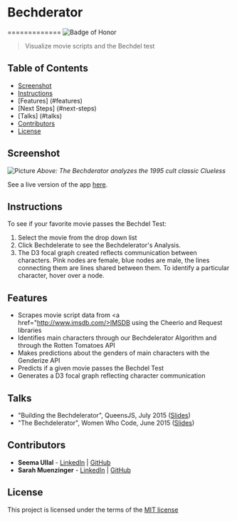 # Bechderator
=============
![Badge of Honor](https://img.shields.io/badge/Built%20at-Fullstack-green.svg?style=flat-square)
> Visualize movie scripts and the Bechdel test

## Table of Contents
- [Screenshot](#screenshot)
- [Instructions](#instructions)
- [Features] (#features)
- [Next Steps] (#next-steps)
- [Talks] (#talks)
- [Contributors](#contributors)
- [License](#license)


## Screenshot

![Picture](http://i.imgur.com/y4Lyl8b.jpg?1)
_Above: The Bechderator analyzes the 1995 cult classic Clueless_

See a live version of the app [here](http://www.bechdelerator.com/).


## Instructions

To see if your favorite movie passes the Bechdel Test:
 1.  Select the movie from the drop down list
 2. Click Bechdelerate to see the Bechdelerator's Analysis.
 3. The D3 focal graph created reflects communication between characters. Pink nodes are female, blue nodes are male, the lines connecting them are lines shared between them. To identify a particular character, hover over a node.

## Features
- Scrapes movie script data from <a href="http://www.imsdb.com/>IMSDB</a> using the Cheerio and Request libraries
- Identifies main characters through our Bechdelerator Algorithm and through the Rotten Tomatoes API
- Makes predictions about the genders of main characters with the Genderize API
- Predicts if a given movie passes the Bechdel Test
- Generates a D3 focal graph reflecting character communication

<h2 id="next-steps>Next Steps</h2>
- Improve user interface
- Store results in a database rather than regenerate results each time
- Add ability to analyze results

## Talks
- "Building the Bechdelerator", QueensJS, July 2015 (<a href="http://slides.com/seemaullal/bechdelerator-7">Slides</a>)
- "The Bechdelerator", Women Who Code, June 2015 (<a href="http://slides.com/seemaullal/bechdelerator">Slides</a>)

## Contributors
* __Seema Ullal__ - [LinkedIn](https://www.linkedin.com/profile/in/seemaullal) | [GitHub](https://github.com/seemaulla)
* __Sarah Muenzinger__ - [LinkedIn](https://www.linkedin.com/profile/in/sarahmuenzinger) | [GitHub](https://github.com/smuenzinger)

## License

This project is licensed under the terms of the [MIT license](http://opensource.org/licenses/MIT)



